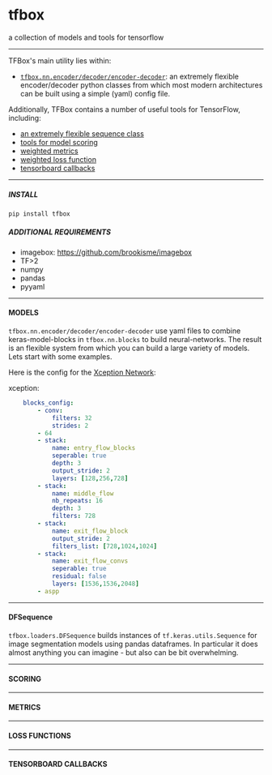 # tfbox

a collection of models and tools for tensorflow

--- 

TFBox's main utility lies within:

- [`tfbox.nn.encoder/decoder/encoder-decoder`](#models): an extremely flexible encoder/decoder python classes from which most modern architectures can be built using a simple (yaml) config file.

Additionally, TFBox contains a number of useful tools for TensorFlow, including:

- [an extremely flexible sequence class](#sequence) 
- [tools for model scoring](#scores) 
- [weighted metrics](#metrics) 
- [weighted loss function](#loss)
- [tensorboard callbacks](#tb)

---

##### INSTALL

`pip install tfbox`

##### ADDITIONAL REQUIREMENTS

- imagebox: https://github.com/brookisme/imagebox    
- TF>2
- numpy
- pandas
- pyyaml


<a name='#models'></a>

---

#### MODELS

`tfbox.nn.encoder/decoder/encoder-decoder` use yaml files to combine keras-model-blocks in `tfbox.nn.blocks` to build neural-networks.  The result is an flexible system from which you can build a large variety of models.  Lets start with some examples.

Here is the config for the [Xception Network](https://arxiv.org/abs/1610.02357):

xception:

```yaml
    blocks_config:
        - conv:
            filters: 32
            strides: 2
        - 64
        - stack:
            name: entry_flow_blocks
            seperable: true
            depth: 3
            output_stride: 2
            layers: [128,256,728]
        - stack:
            name: middle_flow
            nb_repeats: 16
            depth: 3
            filters: 728
        - stack:
            name: exit_flow_block
            output_stride: 2
            filters_list: [728,1024,1024]
        - stack:
            name: exit_flow_convs
            seperable: true
            residual: false
            layers: [1536,1536,2048]
        - aspp
```


<a name='#sequence'></a>

---

#### DFSequence

`tfbox.loaders.DFSequence` builds instances of `tf.keras.utils.Sequence` for image segmentation models using pandas dataframes. In particular it does almost anything you can imagine - but also can be bit overwhelming.

<a name='#scoring'></a>

---

#### SCORING




<a name='#metrics]'></a>


---

#### METRICS

<a name='#loss'></a>

---

#### LOSS FUNCTIONS



<a name='#callbacks'></a>

---

#### TENSORBOARD CALLBACKS



